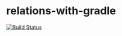 relations-with-gradle
=====================

[![Build Status](https://travis-ci.org/benweizhu/relations-back-end.svg?branch=master)](https://travis-ci.org/benweizhu/relations-back-end)